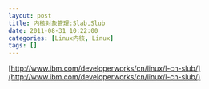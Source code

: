 ```yaml
---
layout: post
title: 内核对象管理:Slab,Slub
date: 2011-08-31 10:22:00
categories: [Linux内核, Linux]
tags: []
---
```

[http://www.ibm.com/developerworks/cn/linux/l-cn-slub/](http://www.ibm.com/developerworks/cn/linux/l-cn-slub/)

